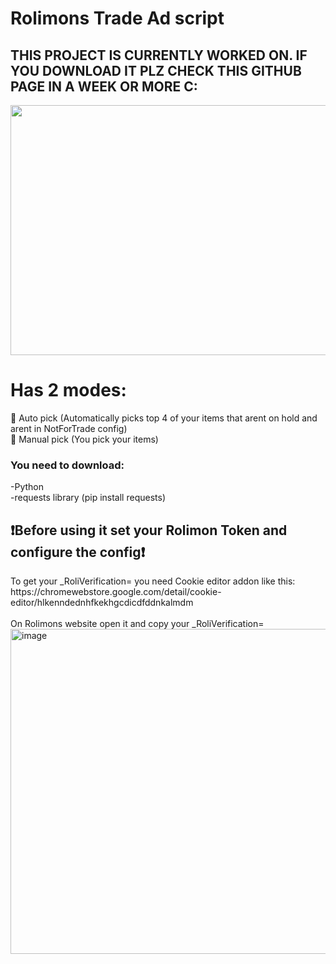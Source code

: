 <h1>Rolimons Trade Ad script</h1>
<h2>THIS PROJECT IS CURRENTLY WORKED ON. IF YOU DOWNLOAD IT PLZ CHECK THIS GITHUB PAGE IN A WEEK OR MORE C:</h2>
<img width="700" height="400" src="https://github.com/user-attachments/assets/eb214f55-5bf7-417b-b98d-1235f9d5c50d"/><br>
<h1>Has 2 modes:</h1>
🦾 Auto pick (Automatically picks top 4 of your items that arent on hold and arent in NotForTrade config)<br>
💪 Manual pick (You pick your items)<br>
<h3>You need to download:<br></h3>
-Python<br>
-requests library (pip install requests)<br>
<h2>❗Before using it set your Rolimon Token and configure the config❗</h2>
To get your _RoliVerification= you need Cookie editor addon like this: <br>
https://chromewebstore.google.com/detail/cookie-editor/hlkenndednhfkekhgcdicdfddnkalmdm <br>
<br>On Rolimons website open it and copy your _RoliVerification=
<img width="630" height="520" alt="image" src="https://github.com/user-attachments/assets/6465d6bf-9419-4f29-9a1c-83dccfca714f" /><br>

